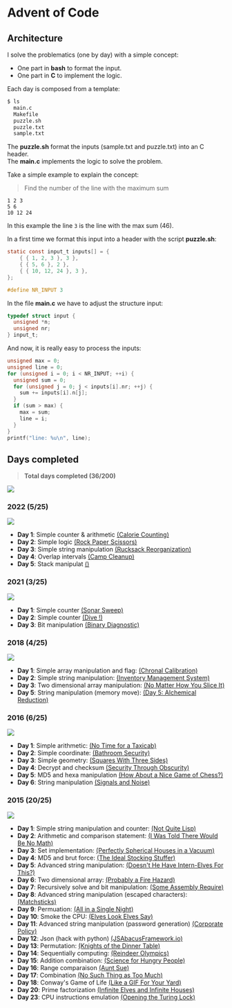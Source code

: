 # Advent of Code

## Architecture

I solve the problematics (one by day) with a simple concept:
  + One part in **bash** to format the input.
  + One part in **C** to implement the logic.

Each day is composed from a template:

``` bash
$ ls
  main.c
  Makefile
  puzzle.sh
  puzzle.txt
  sample.txt
```

The **puzzle.sh** format the inputs (sample.txt and puzzle.txt) into an C header.  
The **main.c** implements the logic to solve the problem.  

Take a simple example to explain the concept:

> Find the number of the line with the maximum sum

``` text
1 2 3
5 6
10 12 24
```

In this example the line ``3`` is the line with the max sum (46).

In a first time we format this input into a header with the script **puzzle.sh**:

``` c
static const input_t inputs[] = {
    { { 1, 2, 3 }, 3 },
    { { 5, 6 }, 2 },
    { { 10, 12, 24 }, 3 },
};

#define NR_INPUT 3
```

In the file **main.c** we have to adjust the structure input:

``` c
typedef struct input {
  unsigned *n;
  unsigned nr;
} input_t;
```

And now, it is really easy to process the inputs:

``` c
unsigned max = 0;
unsigned line = 0;
for (unsigned i = 0; i < NR_INPUT; ++i) {
  unsigned sum = 0;
  for (unsigned j = 0; j < inputs[i].nr; ++j) {
    sum += inputs[i].n[j];
  }
  if (sum > max) {
    max = sum;
    line = i;
  }
}
printf("line: %u\n", line);
```

## Days completed

> **Total days completed (36/200)**

![](https://geps.dev/progress/18)

### 2022 (5/25)

![](https://geps.dev/progress/20)

 + **Day 1**: Simple counter & arithmetic [(Calorie Counting)](https://adventofcode.com/2022/day/1)
 + **Day 2**: Simple logic [(Rock Paper Scissors)](https://adventofcode.com/2022/day/2)
 + **Day 3**: Simple string manipulation [(Rucksack Reorganization)](https://adventofcode.com/2022/day/3)
 + **Day 4**: Overlap intervals [(Camp Cleanup)](https://adventofcode.com/2022/day/4)
 + **Day 5**: Stack manipulat [()](https://adventofcode.com/2022/day/5)

### 2021 (3/25) 

![](https://geps.dev/progress/12)

 + **Day 1**: Simple counter [(Sonar Sweep)](https://adventofcode.com/2021/day/1)
 + **Day 2**: Simple counter [(Dive !)](https://adventofcode.com/2021/day/2)
 + **Day 3**: Bit manipulation [(Binary Diagnostic)](https://adventofcode.com/2021/day/3)

### 2018 (4/25)

![](https://geps.dev/progress/16)

 + **Day 1**: Simple array manipulation and flag: [(Chronal Calibration)](https://adventofcode.com/2018/day/1)
 + **Day 2**: Simple string manipulation: [(Inventory Management System)](https://adventofcode.com/2018/day/2)
 + **Day 3**: Two dimensional array manipulation: [(No Matter How You Slice It)](https://adventofcode.com/2018/day/3)
 + **Day 5**: String manipulation (memory move): [(Day 5: Alchemical Reduction)](https://adventofcode.com/2018/day/5)

### 2016 (6/25)

![](https://geps.dev/progress/24)

 + **Day 1**: Simple arithmetic: [(No Time for a Taxicab)](https://adventofcode.com/2016/day/1)
 + **Day 2**: Simple coordinate: [(Bathroom Security)](https://adventofcode.com/2016/day/2) 
 + **Day 3**: Simple geometry: [(Squares With Three Sides)](https://adventofcode.com/2016/day/3)
 + **Day 4**: Decrypt and checksum [(Security Through Obscurity)](https://adventofcode.com/2016/day/4) 
 + **Day 5**: MD5 and hexa manipulation [(How About a Nice Game of Chess?)](https://adventofcode.com/2016/day/5)
 + **Day 6**: String manipulation [(Signals and Noise)](https://adventofcode.com/2016/day/6)

### 2015 (20/25)

![](https://geps.dev/progress/80)

 + **Day 1**: Simple string manipulation and counter: [(Not Quite Lisp)](https://adventofcode.com/2015/day/1)
 + **Day 2**: Arithmetic and comparison statement: [(I Was Told There Would Be No Math)](https://adventofcode.com/2015/day/2)
 + **Day 3**: Set implementation: [(Perfectly Spherical Houses in a Vacuum)](https://adventofcode.com/2015/day/3)
 + **Day 4**: MD5 and brut force: [(The Ideal Stocking Stuffer)](https://adventofcode.com/2015/day/4)
 + **Day 5**: Advanced string manipulation: [(Doesn't He Have Intern-Elves For This?)](https://adventofcode.com/2015/day/5)
 + **Day 6**: Two dimensional array: [(Probably a Fire Hazard)](https://adventofcode.com/2015/day/6)
 + **Day 7**: Recursively solve and bit manipulation: [(Some Assembly Require)](https://adventofcode.com/2015/day/7)
 + **Day 8**: Advanced string manipulation (escaped characters): [(Matchsticks)](https://adventofcode.com/2015/day/8)
 + **Day 9**: Permuation: [(All in a Single Night)](https://adventofcode.com/2015/day/9)
 + **Day 10**: Smoke the CPU: [(Elves Look Elves Say)](https://adventofcode.com/2015/day/10)
 + **Day 11**: Advanced string manipulation (password generation) [(Corporate Policy)](https://adventofcode.com/2015/day/11)
 + **Day 12**: Json (hack with python) [(JSAbacusFramework.io)](https://adventofcode.com/2015/day/12)
 + **Day 13**: Permutation: [(Knights of the Dinner Table)](https://adventofcode.com/2015/day/13)
 + **Day 14**: Sequentially computing: [(Reindeer Olympics)](https://adventofcode.com/2015/day/14)
 + **Day 15**: Addition combination: [(Science for Hungry People)](https://adventofcode.com/2015/day/15)
 + **Day 16**: Range comparaison [(Aunt Sue)](https://adventofcode.com/2015/day/16)
 + **Day 17**: Combination [(No Such Thing as Too Much)](https://adventofcode.com/2015/day/17)
 + **Day 18**: Conway's Game of Life [(Like a GIF For Your Yard)](https://adventofcode.com/2015/day/18)
 + **Day 20**: Prime factorization [(Infinite Elves and Infinite Houses)](https://adventofcode.com/2015/day/20)
 + **Day 23**: CPU instructions emulation [(Opening the Turing Lock)](https://adventofcode.com/2015/day/23)

